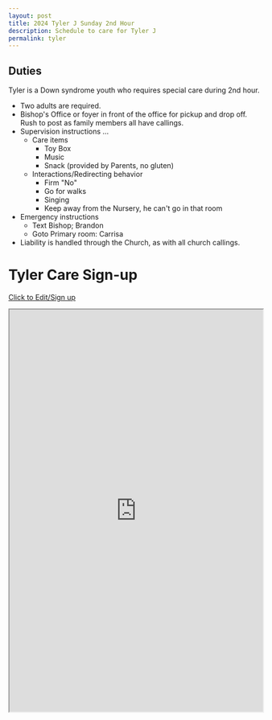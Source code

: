 ```yaml
---
layout: post
title: 2024 Tyler J Sunday 2nd Hour
description: Schedule to care for Tyler J
permalink: tyler
---
```


## Duties
Tyler is a Down syndrome youth who requires special care during 2nd hour.
- Two adults are required.
- Bishop's Office or foyer in front of the office for pickup and drop off.  Rush to post as family members all have callings.
- Supervision instructions ...
  - Care items
    - Toy Box
    - Music
    - Snack (provided by Parents, no gluten)
  - Interactions/Redirecting behavior
    - Firm "No"
    - Go for walks
    - Singing
    - Keep away from the Nursery, he can't go in that room
- Emergency instructions
  - Text Bishop; Brandon
  - Goto Primary room: Carrisa
- Liability is handled through the Church, as with all church callings.


# Tyler Care Sign-up

[Click to Edit/Sign up](https://docs.google.com/spreadsheets/d/1mXysm2vONs0K9ulXWEq8D8WGrY6eQc2b2TblzSKTz2Q/edit#gid=0)

<iframe src="https://docs.google.com/spreadsheets/d/e/2PACX-1vQLxt1DHMjS7xEN2teWgGXTUZJU7ZWVMiV04QrxX4uBMhKS1T3KX3Zr3oDVZ6NxDSC-oP6Gr8aDW5lM/pubhtml?widget=true&amp;headers=false" style="width:100%; height:800px;"></iframe>
